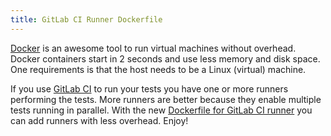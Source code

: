 ```yaml
---
title: GitLab CI Runner Dockerfile
---
```

  [Docker](https://www.docker.io/) is an awesome tool to run virtual machines without overhead. Docker containers start in 2 seconds and use less memory and disk space. One requirements is that the host needs to be a Linux (virtual) machine.

If you use [GitLab CI](http://gitlab.org/gitlab-ci/) to run your tests you have one or more runners performing the tests. More runners are better because they enable multiple tests running in parallel. With the new [Dockerfile for GitLab CI runner](https://github.com/gitlabhq/gitlab-ci-runner/blob/master/Dockerfile) you can add runners with less overhead. Enjoy!